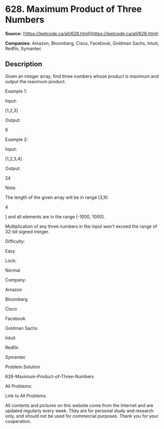 # 628. Maximum Product of Three Numbers

**Source:** [https://leetcode.ca/all/628.html](https://leetcode.ca/all/628.html)

**Companies:** Amazon, Bloomberg, Cisco, Facebook, Goldman Sachs, Intuit, Redfin, Symantec

## Description

Given an integer array, find three numbers whose product is maximum and output the maximum
        product.

Example 1:

Input:

[1,2,3]

Output:

6

Example 2:

Input:

[1,2,3,4]

Output:

24

Note:

The length of the given array will be in range [3,10

4

] and all elements are
            in the range [-1000, 1000].

Multiplication of any three numbers in the input won't exceed the range of 32-bit
            signed integer.

Difficulty:

Easy

Lock:

Normal

Company:

Amazon

Bloomberg

Cisco

Facebook

Goldman Sachs

Intuit

Redfin

Symantec

Problem Solution

628-Maximum-Product-of-Three-Numbers

All Problems:

Link to All Problems

All contents and pictures on this website come from the Internet and are updated regularly every week. They are for personal study and research only, and should not be used for commercial purposes. Thank you for your cooperation.

